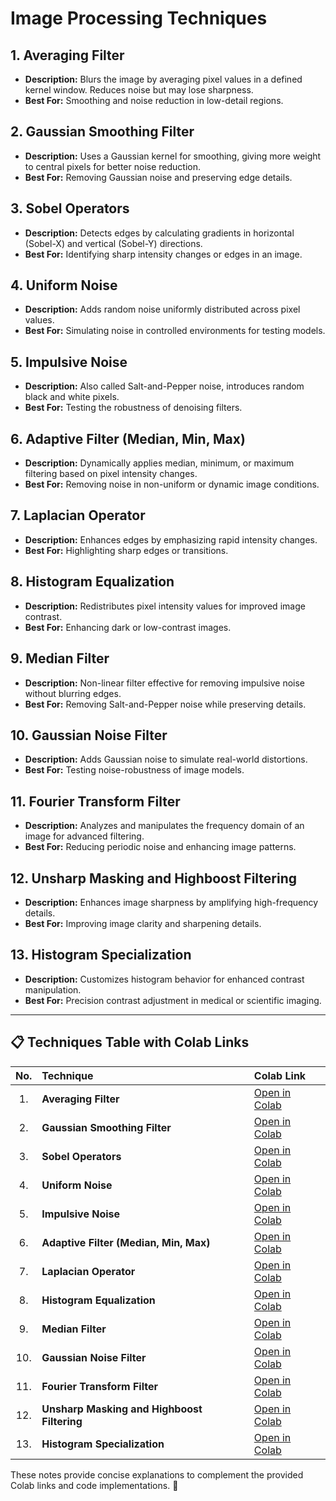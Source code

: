 # Image Processing Techniques

## 1. Averaging Filter
- **Description:** Blurs the image by averaging pixel values in a defined kernel window. Reduces noise but may lose sharpness.
- **Best For:** Smoothing and noise reduction in low-detail regions.

## 2. Gaussian Smoothing Filter
- **Description:** Uses a Gaussian kernel for smoothing, giving more weight to central pixels for better noise reduction.
- **Best For:** Removing Gaussian noise and preserving edge details.

## 3. Sobel Operators
- **Description:** Detects edges by calculating gradients in horizontal (Sobel-X) and vertical (Sobel-Y) directions.
- **Best For:** Identifying sharp intensity changes or edges in an image.

## 4. Uniform Noise
- **Description:** Adds random noise uniformly distributed across pixel values.
- **Best For:** Simulating noise in controlled environments for testing models.

## 5. Impulsive Noise
- **Description:** Also called Salt-and-Pepper noise, introduces random black and white pixels.
- **Best For:** Testing the robustness of denoising filters.

## 6. Adaptive Filter (Median, Min, Max)
- **Description:** Dynamically applies median, minimum, or maximum filtering based on pixel intensity changes.
- **Best For:** Removing noise in non-uniform or dynamic image conditions.

## 7. Laplacian Operator
- **Description:** Enhances edges by emphasizing rapid intensity changes.
- **Best For:** Highlighting sharp edges or transitions.

## 8. Histogram Equalization
- **Description:** Redistributes pixel intensity values for improved image contrast.
- **Best For:** Enhancing dark or low-contrast images.

## 9. Median Filter
- **Description:** Non-linear filter effective for removing impulsive noise without blurring edges.
- **Best For:** Removing Salt-and-Pepper noise while preserving details.

## 10. Gaussian Noise Filter
- **Description:** Adds Gaussian noise to simulate real-world distortions.
- **Best For:** Testing noise-robustness of image models.

## 11. Fourier Transform Filter
- **Description:** Analyzes and manipulates the frequency domain of an image for advanced filtering.
- **Best For:** Reducing periodic noise and enhancing image patterns.

## 12. Unsharp Masking and Highboost Filtering
- **Description:** Enhances image sharpness by amplifying high-frequency details.
- **Best For:** Improving image clarity and sharpening details.

## 13. Histogram Specialization
- **Description:** Customizes histogram behavior for enhanced contrast manipulation.
- **Best For:** Precision contrast adjustment in medical or scientific imaging.

---
## 📋 Techniques Table with Colab Links
| No. | Technique | Colab Link |
|:---:|:--------------------------|:-----------|
| 1. | **Averaging Filter** | [Open in Colab](#) |
| 2. | **Gaussian Smoothing Filter** | [Open in Colab](#) |
| 3. | **Sobel Operators** | [Open in Colab](#) |
| 4. | **Uniform Noise** | [Open in Colab](#) |
| 5. | **Impulsive Noise** | [Open in Colab](#) |
| 6. | **Adaptive Filter (Median, Min, Max)** | [Open in Colab](#) |
| 7. | **Laplacian Operator** | [Open in Colab](#) |
| 8. | **Histogram Equalization** | [Open in Colab](#) |
| 9. | **Median Filter** | [Open in Colab](#) |
| 10. | **Gaussian Noise Filter** | [Open in Colab](#) |
| 11. | **Fourier Transform Filter** | [Open in Colab](#) |
| 12. | **Unsharp Masking and Highboost Filtering** | [Open in Colab](#) |
| 13. | **Histogram Specialization** | [Open in Colab](#) |

These notes provide concise explanations to complement the provided Colab links and code implementations. 🚀

